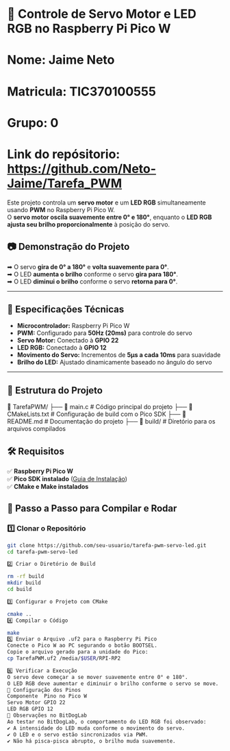 # 🚀 Controle de Servo Motor e LED RGB no Raspberry Pi Pico W  

# Nome: Jaime Neto
# Matricula: TIC370100555
# Grupo: 0
# Link do repósitorio: https://github.com/Neto-Jaime/Tarefa_PWM

Este projeto controla um **servo motor** e um **LED RGB** simultaneamente usando **PWM** no Raspberry Pi Pico W.  
O **servo motor oscila suavemente entre 0° e 180°**, enquanto o **LED RGB ajusta seu brilho proporcionalmente** à posição do servo.  

## 📷 **Demonstração do Projeto**  
➡ O servo **gira de 0° a 180°** e **volta suavemente para 0°**.  
➡ O LED **aumenta o brilho** conforme o servo **gira para 180°**.  
➡ O LED **diminui o brilho** conforme o servo **retorna para 0°**.  

---

## 📌 **Especificações Técnicas**
- **Microcontrolador:** Raspberry Pi Pico W  
- **PWM:** Configurado para **50Hz (20ms)** para controle do servo  
- **Servo Motor:** Conectado à **GPIO 22**  
- **LED RGB:** Conectado à **GPIO 12**  
- **Movimento do Servo:** Incrementos de **5µs a cada 10ms** para suavidade  
- **Brilho do LED:** Ajustado dinamicamente baseado no ângulo do servo  

---

## 📁 **Estrutura do Projeto**
📂 TarefaPWM/ ├── 📄 main.c # Código principal do projeto ├── 📄 CMakeLists.txt # Configuração de build com o Pico SDK ├── 📄 README.md # Documentação do projeto ├── 📂 build/ # Diretório para os arquivos compilados

## 🛠 **Requisitos**
✅ **Raspberry Pi Pico W**  
✅ **Pico SDK instalado** ([Guia de Instalação](https://datasheets.raspberrypi.com/pico/getting-started-with-pico.pdf))  
✅ **CMake e Make instalados**  

## 🚀 **Passo a Passo para Compilar e Rodar**
### **1️⃣ Clonar o Repositório**
```sh
git clone https://github.com/seu-usuario/tarefa-pwm-servo-led.git
cd tarefa-pwm-servo-led

2️⃣ Criar o Diretório de Build

rm -rf build
mkdir build
cd build

3️⃣ Configurar o Projeto com CMake

cmake ..
4️⃣ Compilar o Código

make
5️⃣ Enviar o Arquivo .uf2 para o Raspberry Pi Pico
Conecte o Pico W ao PC segurando o botão BOOTSEL.
Copie o arquivo gerado para a unidade do Pico:
cp TarefaPWM.uf2 /media/$USER/RPI-RP2

6️⃣ Verificar a Execução
O servo deve começar a se mover suavemente entre 0° e 180°.
O LED RGB deve aumentar e diminuir o brilho conforme o servo se move.
🎯 Configuração dos Pinos
Componente	Pino no Pico W
Servo Motor	GPIO 22
LED RGB	GPIO 12
🔬 Observações no BitDogLab
Ao testar no BitDogLab, o comportamento do LED RGB foi observado:
✔ A intensidade do LED muda conforme o movimento do servo.
✔ O LED e o servo estão sincronizados via PWM.
✔ Não há pisca-pisca abrupto, o brilho muda suavemente.